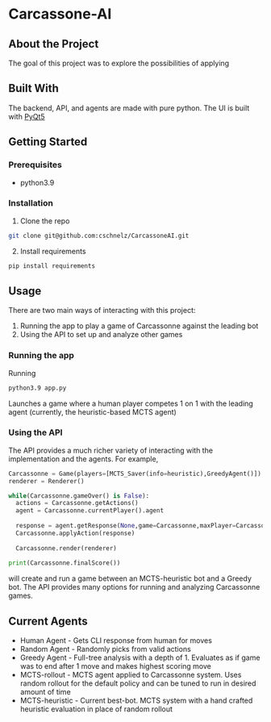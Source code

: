 # Carcassone-AI




## About the Project

The goal of this project was to explore the possibilities of applying 


## Built With

The backend, API, and agents are made with pure python. 
The UI is built with [PyQt5](https://pypi.org/project/PyQt5/)

## Getting Started

### Prerequisites

* python3.9

### Installation

1. Clone the repo
  ```sh
  git clone git@github.com:cschnelz/CarcassoneAI.git
  ```
2. Install requirements
  ```sh
  pip install requirements
  ```
  
## Usage

There are two main ways of interacting with this project:
1. Running the app to play a game of Carcassonne against the leading bot
2. Using the API to set up and analyze other games

### Running the app

Running

```sh
python3.9 app.py
```

Launches a game where a human player competes 1 on 1 with the leading agent (currently, the heuristic-based MCTS agent)

### Using the API

The API provides a much richer variety of interacting with the implementation and the agents. For example,

```python
Carcassonne = Game(players=[MCTS_Saver(info=heuristic),GreedyAgent()])
renderer = Renderer()

while(Carcassonne.gameOver() is False):
  actions = Carcassonne.getActions()
  agent = Carcassonne.currentPlayer().agent
  
  response = agent.getResponse(None,game=Carcassonne,maxPlayer=Carcassonne.currentPlayerId())
  Carcassonne.applyAction(response)
  
  Carcassonne.render(renderer)
  
print(Carcassonne.finalScore())
```

will create and run a game between an MCTS-heuristic bot and a Greedy bot.  The API provides many options for running and analyzing Carcassonne games.

## Current Agents
* Human Agent - Gets CLI response from human for moves
* Random Agent - Randomly picks from valid actions
* Greedy Agent - Full-tree analysis with a depth of 1. Evaluates as if game was to end after 1 move and makes highest scoring move
* MCTS-rollout - MCTS agent applied to Carcassonne system.  Uses random rollout for the default policy and can be tuned to run in desired amount of time
* MCTS-heuristic - Current best-bot.  MCTS system with a hand crafted heuristic evaluation in place of random rollout
